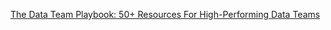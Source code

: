 [The Data Team Playbook: 50+ Resources For High-Performing Data Teams](https://seattledataguy.substack.com/p/the-data-team-playbook-50-resources
)